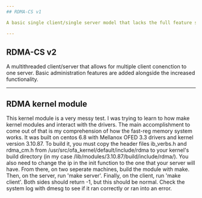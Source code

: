 ```yaml
---
## RDMA-CS v1

A basic single client/single server model that lacks the full feature set.

---
```

## RDMA-CS v2

A multithreaded client/server that allows for multiple client conenction to one server. Basic administration
features are added alongside the increased functionality.

---
## RDMA kernel module

This kernel module is a very messy test. I was trying to learn to how make kernel modules and interact with the drivers. The main accomplishment to come out of that is my comprehension of how the fast-reg memory system works. It was built on centos 6.8 with Mellanox OFED 3.3 drivers and kernel version 3.10.87. To build it, you must copy the header files ib_verbs.h and rdma_cm.h from /usr/src/ofa_kernel/default/include/rdma to your kernel's build directory (in my case /lib/modules/3.10.87/build/include/rdma/). You also need to change the ip in the init function to the one that your server will have. From there, on two seperate machines, build the module with make. Then, on the server, run 'make server'. Finally, on the client, run 'make client'. Both sides should return -1, but this should be normal. Check the system log with dmesg to see if it ran correctly or ran into an error.
